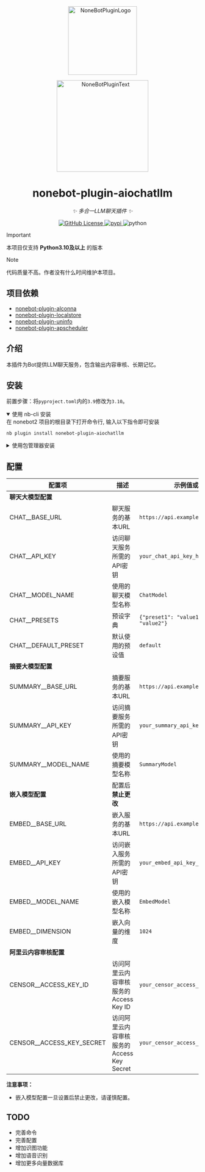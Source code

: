 <div align="center">
  <a href="https://v2.nonebot.dev/store"><img src="https://raw.githubusercontent.com/A-kirami/nonebot-plugin-template/refs/heads/resources/nbp_logo.png" width="180" height="180" alt="NoneBotPluginLogo"></a>
  <br>
  <p><img src="https://raw.githubusercontent.com/A-kirami/nonebot-plugin-template/refs/heads/resources/NoneBotPlugin.svg" width="240" alt="NoneBotPluginText"></p>
</div>

<div align="center">

# nonebot-plugin-aiochatllm

_✨ 多合一LLM聊天插件 ✨_


<a href="./LICENSE">
    <img alt="GitHub License" src="https://img.shields.io/github/license/Raven95676/nonebot-plugin-aiochatllm">
</a>
<a href="https://pypi.python.org/pypi/nonebot-plugin-aiochatllm">
    <img src="https://img.shields.io/pypi/v/nonebot-plugin-aiochatllm.svg" alt="pypi">
</a>
<img src="https://img.shields.io/badge/python-3.10+-blue.svg" alt="python">

</div>

> [!important]
> 本项目仅支持 **Python3.10及以上** 的版本

> [!note]
> 代码质量不高。作者没有什么时间维护本项目。

## 项目依赖

- [nonebot-plugin-alconna](https://github.com/nonebot/plugin-alconna)
- [nonebot-plugin-localstore](https://github.com/nonebot/plugin-localstore)
- [nonebot-plugin-uninfo](https://github.com/RF-Tar-Railt/nonebot-plugin-uninfo)
- [nonebot-plugin-apscheduler](https://github.com/nonebot/plugin-apscheduler)

## 介绍

本插件为Bot提供LLM聊天服务，包含输出内容审核、长期记忆。

## 安装

前置步骤：将`pyproject.toml`内的`3.9`修改为`3.10`。

<details open>
<summary>使用 nb-cli 安装</summary>
在 nonebot2 项目的根目录下打开命令行, 输入以下指令即可安装

    nb plugin install nonebot-plugin-aiochatllm

</details>

<details>
<summary>使用包管理器安装</summary>
在 nonebot2 项目的插件目录下, 打开命令行, 根据你使用的包管理器, 输入相应的安装命令

<details>
<summary>pip</summary>

    pip install nonebot-plugin-aiochatllm
</details>
<details>
<summary>pdm</summary>

    pdm add nonebot-plugin-aiochatllm
</details>

打开 nonebot2 项目根目录下的 `pyproject.toml` 文件, 在 `[tool.nonebot]` 部分追加写入

    plugins = ["nonebot_plugin_aiochatllm"]

</details>

## 配置

| 配置项                    | 描述                                      | 示例值或说明                                 |
| ------------------------- | ----------------------------------------- | -------------------------------------------- |
| **聊天大模型配置**        |                                           |                                              |
| CHAT__BASE_URL            | 聊天服务的基本URL                         | `https://api.example.com`                    |
| CHAT__API_KEY             | 访问聊天服务所需的API密钥                 | `your_chat_api_key_here`                     |
| CHAT__MODEL_NAME          | 使用的聊天模型名称                        | `ChatModel`                                  |
| CHAT__PRESETS             | 预设字典                                 | `{"preset1": "value1", "preset2": "value2"}` |
| CHAT__DEFAULT_PRESET      | 默认使用的预设值                          | `default`                                    |
| **摘要大模型配置**        |                                           |                                              |
| SUMMARY__BASE_URL         | 摘要服务的基本URL                         | `https://api.example.com`                    |
| SUMMARY__API_KEY          | 访问摘要服务所需的API密钥                 | `your_summary_api_key_here`                  |
| SUMMARY__MODEL_NAME       | 使用的摘要模型名称                        | `SummaryModel`                               |
| **嵌入模型配置**          | 配置后**禁止更改**                        |                                              |
| EMBED__BASE_URL           | 嵌入服务的基本URL                         | `https://api.example.com`                    |
| EMBED__API_KEY            | 访问嵌入服务所需的API密钥                 | `your_embed_api_key_here`                    |
| EMBED__MODEL_NAME         | 使用的嵌入模型名称                        | `EmbedModel`                                 |
| EMBED__DIMENSION          | 嵌入向量的维度                            | `1024`                                       |
| **阿里云内容审核配置**    |                                           |                                              |
| CENSOR__ACCESS_KEY_ID     | 访问阿里云内容审核服务的Access Key ID     | `your_censor_access_key_id_here`             |
| CENSOR__ACCESS_KEY_SECRET | 访问阿里云内容审核服务的Access Key Secret | `your_censor_access_key_secret_here`         |

**注意事项：**
- 嵌入模型配置一旦设置后禁止更改，请谨慎配置。

## TODO

- 完善命令
- 完善配置
- 增加识图功能
- 增加语音识别
- 增加更多向量数据库
